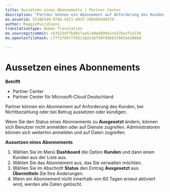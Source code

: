 ```yaml
---
title: Aussetzen eines Abonnements | Partner Center
description: "Partner können ein Abonnement auf Anforderung des Kunden, bei Nichtbezahlung oder bei Betrug aussetzen oder kündigen."
ms.assetid: 552BE549-9746-42C1-A9CF-39E699340379
author: MaggiePucciEvans
translationtype: Human Translation
ms.sourcegitcommit: cb3523dffbd017aa5c40e6899e1cb37be1f2a726
ms.openlocfilehash: c77f1fb97f3951182e3bf50fd9b037603e6106b8

---
```


# Aussetzen eines Abonnements

**Betrifft**

-  Partner Center
-  Partner Center für Microsoft-Cloud Deutschland

Partner können ein Abonnement auf Anforderung des Kunden, bei Nichtbezahlung oder bei Betrug aussetzen oder kündigen.

Wenn Sie den Status eines Abonnements zu **Ausgesetzt** ändern, können sich Benutzer nicht anmelden oder auf Dienste zugreifen. Administratoren können sich weiterhin anmelden und auf Daten zugreifen.

**Aussetzen eines Abonnements**

1.  Wählen Sie im Menü **Dashboard** die Option **Kunden** und dann einen Kunden aus der Liste aus.
2.  Wählen Sie das Abonnement aus, das Sie verwalten möchten.
3.  Wählen Sie im Abschnitt **Status** den Eintrag **Ausgesetzt** aus. **Übermitteln** Sie Ihre Änderungen.
4.  Wenn ein Abonnement nicht innerhalb von 60 Tagen erneut aktiviert wird, werden alle Daten gelöscht.



<!--HONumber=Jan17_HO2-->



